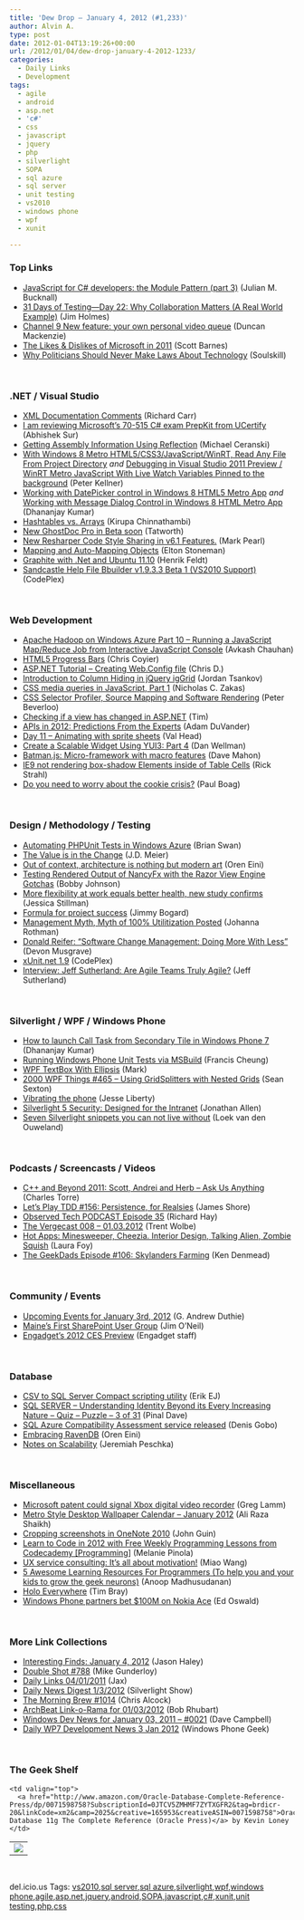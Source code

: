 ```yaml
---
title: 'Dew Drop – January 4, 2012 (#1,233)'
author: Alvin A.
type: post
date: 2012-01-04T13:19:26+00:00
url: /2012/01/04/dew-drop-january-4-2012-1233/
categories:
  - Daily Links
  - Development
tags:
  - agile
  - android
  - asp.net
  - 'c#'
  - css
  - javascript
  - jquery
  - php
  - silverlight
  - SOPA
  - sql azure
  - sql server
  - unit testing
  - vs2010
  - windows phone
  - wpf
  - xunit

---
```

### <a name="top"></a>Top Links

  * [JavaScript for C# developers: the Module Pattern (part 3)][1] (Julian M. Bucknall)
  * [31 Days of Testing—Day 22: Why Collaboration Matters (A Real World Example)][2] (Jim Holmes)
  * <a href="http://channel9.msdn.com/Blogs/C9Team/New-feature-your-own-personal-video-queue" target="_blank">Channel 9 New feature: your own personal video queue</a> (Duncan Mackenzie)
  * [The Likes & Dislikes of Microsoft in 2011][3] (Scott Barnes)
  * [Why Politicians Should Never Make Laws About Technology][4] (Soulskill)

&#160;

<!--EndFragment-->

### <a name="dotnet"></a>.NET / Visual Studio

  * [XML Documentation Comments][5] (Richard Carr)
  * [I am reviewing Microsoft&#8217;s 70-515 C# exam PrepKit from UCertify][6] (Abhishek Sur)
  * [Getting Assembly Information Using Reflection][7] (Michael Ceranski)
  * [With Windows 8 Metro HTML5/CSS3/JavaScript/WinRT, Read Any File From Project Directory][8] _and_ [Debugging in Visual Studio 2011 Preview / WinRT Metro JavaScript With Live Watch Variables Pinned to the background][9] (Peter Kellner)
  * [Working with DatePicker control in Windows 8 HTML5 Metro App][10] _and_ [Working with Message Dialog Control in Windows 8 HTML Metro App][11] (Dhananjay Kumar)
  * [Hashtables vs. Arrays][12] (Kirupa Chinnathambi)
  * [New GhostDoc Pro in Beta soon][13] (Tatworth)
  * [New Resharper Code Style Sharing in v6.1 Features.][14] (Mark Pearl)
  * [Mapping and Auto-Mapping Objects][15] (Elton Stoneman)
  * [Graphite with .Net and Ubuntu 11.10][16] (Henrik Feldt)
  * <a href="http://shfb.codeplex.com/releases/view/77155" target="_blank">Sandcastle Help File Bbuilder v1.9.3.3 Beta 1 (VS2010 Support)</a> (CodePlex)

&#160;

### <a name="web"></a>Web Development

  * [Apache Hadoop on Windows Azure Part 10 &#8211; Running a JavaScript Map/Reduce Job from Interactive JavaScript Console][17] (Avkash Chauhan)
  * [HTML5 Progress Bars][18] (Chris Coyier)
  * [ASP.NET Tutorial &#8211; Creating Web.Config file][19] (Chris D.)
  * [Introduction to Column Hiding in jQuery igGrid][20] (Jordan Tsankov)
  * [CSS media queries in JavaScript, Part 1][21] (Nicholas C. Zakas)
  * [CSS Selector Profiler, Source Mapping and Software Rendering][22] (Peter Beverloo)
  * [Checking if a view has changed in ASP.NET][23] (Tim)
  * [APIs in 2012: Predictions From the Experts][24] (Adam DuVander)
  * [Day 11 – Animating with sprite sheets][25] (Val Head)
  * [Create a Scalable Widget Using YUI3: Part 4][26] (Dan Wellman)
  * [Batman.js: Micro-framework with macro features][27] (Dave Mahon)
  * [IE9 not rendering box-shadow Elements inside of Table Cells][28] (Rick Strahl)
  * [Do you need to worry about the cookie crisis?][29] (Paul Boag)

&#160;

### <a name="design"></a>Design / Methodology / Testing

  * [Automating PHPUnit Tests in Windows Azure][30] (Brian Swan)
  * [The Value is in the Change][31] (J.D. Meier)
  * [Out of context, architecture is nothing but modern art][32] (Oren Eini)
  * [Testing Rendered Output of NancyFx with the Razor View Engine Gotchas][33] (Bobby Johnson)
  * [More flexibility at work equals better health, new study confirms][34] (Jessica Stillman)
  * [Formula for project success][35] (Jimmy Bogard)
  * [Management Myth, Myth of 100% Utilitization Posted][36] (Johanna Rothman)
  * [Donald Reifer: “Software Change Management: Doing More With Less”][37] (Devon Musgrave)
  * <a href="http://xunit.codeplex.com/releases/view/77573" target="_blank">xUnit.net 1.9</a> (CodePlex)
  * <a href="http://www.infoq.com/interviews/jeff-sutherland-agile-teams" target="_blank">Interview: Jeff Sutherland: Are Agile Teams Truly Agile?</a> (Jeff Sutherland)

&#160;

### <a name="silverlight"></a>Silverlight / WPF / Windows Phone

  * [How to launch Call Task from Secondary Tile in Windows Phone 7][38] (Dhananjay Kumar)
  * [Running Windows Phone Unit Tests via MSBuild][39] (Francis Cheung)
  * [WPF TextBox With Ellipsis][40] (Mark)
  * <a href="http://wpf.2000things.com/2012/01/04/465-using-gridsplitters-with-nested-grids/" target="_blank">2000 WPF Things #465 – Using GridSplitters with Nested Grids</a> (Sean Sexton)
  * [Vibrating the phone][41] (Jesse Liberty)
  * <a href="http://www.infoq.com/news/2012/01/Silverlight-Security" target="_blank">Silverlight 5 Security: Designed for the Intranet</a> (Jonathan Allen)
  * <a href="http://loekvandenouweland.com/index.php/2012/01/seven-silverlight-snippets-you-can-not-live-without/" target="_blank">Seven Silverlight snippets you can not live without</a> (Loek van den Ouweland)

&#160;

### <a name="podcasts"></a>Podcasts / Screencasts / Videos

  * [C++ and Beyond 2011: Scott, Andrei and Herb &#8211; Ask Us Anything][42] (Charles Torre)
  * [Let&#8217;s Play TDD #156: Persistence, for Realsies][43] (James Shore)
  * [Observed Tech PODCAST Episode 35][44] (Richard Hay)
  * [The Vergecast 008 &#8211; 01.03.2012][45] (Trent Wolbe)
  * [Hot Apps: Minesweeper, Cheezia. Interior Design, Talking Alien, Zombie Squish][46] (Laura Foy)
  * <a href="http://feeds.wired.com/~r/wiredgeekdad/~3/0t-2iQuNCOg/" target="_blank">The GeekDads Episode #106: Skylanders Farming</a> (Ken Denmead)

&#160;

### <a name="events"></a>Community / Events

  * [Upcoming Events for January 3rd, 2012][47] (G. Andrew Duthie)
  * [Maine’s First SharePoint User Group][48] (Jim O&#8217;Neil)
  * [Engadget&#8217;s 2012 CES Preview][49] (Engadget staff)

&#160;

### <a name="sql"></a>Database

  * [CSV to SQL Server Compact scripting utility][50] (Erik EJ)
  * [SQL SERVER – Understanding Identity Beyond its Every Increasing Nature – Quiz – Puzzle – 3 of 31][51] (Pinal Dave)
  * [SQL Azure Compatibility Assessment service released][52] (Denis Gobo)
  * [Embracing RavenDB][53] (Oren Eini)
  * [Notes on Scalability][54] (Jeremiah Peschka)

&#160;

### <a name="misc"></a>Miscellaneous

  * [Microsoft patent could signal Xbox digital video recorder][55] (Greg Lamm)
  * [Metro Style Desktop Wallpaper Calendar – January 2012][56] (Ali Raza Shaikh)
  * [Cropping screenshots in OneNote 2010][57] (John Guin)
  * [Learn to Code in 2012 with Free Weekly Programming Lessons from Codecademy [Programming]][58] (Melanie Pinola)
  * [UX service consulting: It’s all about motivation!][59] (Miao Wang)
  * [5 Awesome Learning Resources For Programmers (To help you and your kids to grow the geek neurons)][60] (Anoop Madhusudanan)
  * [Holo Everywhere][61] (Tim Bray)
  * [Windows Phone partners bet $100M on Nokia Ace][62] (Ed Oswald)

&#160;

### <a name="links"></a>More Link Collections

  * [Interesting Finds: January 4, 2012][63] (Jason Haley)
  * [Double Shot #788][64] (Mike Gunderloy)
  * [Daily Links 04/01/2011][65] (Jax)
  * [Daily News Digest 1/3/2012][66] (Silverlight Show)
  * [The Morning Brew #1014][67] (Chris Alcock)
  * [ArchBeat Link-o-Rama for 01/03/2012][68] (Bob Rhubart)
  * [Windows Dev News for January 03, 2011 &#8211; #0021][69] (Dave Campbell)
  * [Daily WP7 Development News 3 Jan 2012][70] (Windows Phone Geek)

&#160;

### <a name="shelf"></a>The Geek Shelf

<table border="0" cellspacing="0" cellpadding="0">
  <tr>
    <td>
      <img data-recalc-dims="1" decoding="async" src="https://i0.wp.com/ecx.images-amazon.com/images/I/51tX-hJB1IL._SL160_.jpg?w=660" />
    </td>
    
    <td valign="top">
      <a href="http://www.amazon.com/Oracle-Database-Complete-Reference-Press/dp/0071598758?SubscriptionId=0JTCV5ZMHMF7ZYTXGFR2&tag=brdicr-20&linkCode=xm2&camp=2025&creative=165953&creativeASIN=0071598758">Oracle Database 11g The Complete Reference (Oracle Press)</a> by Kevin Loney
    </td>
  </tr>
</table>

&#160;

<div style="padding-bottom: 0px; margin: 0px; padding-left: 0px; padding-right: 0px; display: inline; float: none; padding-top: 0px" id="scid:0767317B-992E-4b12-91E0-4F059A8CECA8:fd9d4d2b-cfb9-4d6a-8411-ace72d5ffc38" class="wlWriterEditableSmartContent">
  del.icio.us Tags: <a href="http://del.icio.us/popular/vs2010" rel="tag">vs2010</a>,<a href="http://del.icio.us/popular/sql+server" rel="tag">sql server</a>,<a href="http://del.icio.us/popular/sql+azure" rel="tag">sql azure</a>,<a href="http://del.icio.us/popular/silverlight" rel="tag">silverlight</a>,<a href="http://del.icio.us/popular/wpf" rel="tag">wpf</a>,<a href="http://del.icio.us/popular/windows+phone" rel="tag">windows phone</a>,<a href="http://del.icio.us/popular/agile" rel="tag">agile</a>,<a href="http://del.icio.us/popular/asp.net" rel="tag">asp.net</a>,<a href="http://del.icio.us/popular/jquery" rel="tag">jquery</a>,<a href="http://del.icio.us/popular/android" rel="tag">android</a>,<a href="http://del.icio.us/popular/SOPA" rel="tag">SOPA</a>,<a href="http://del.icio.us/popular/javascript" rel="tag">javascript</a>,<a href="http://del.icio.us/popular/c%23" rel="tag">c#</a>,<a href="http://del.icio.us/popular/xunit" rel="tag">xunit</a>,<a href="http://del.icio.us/popular/unit+testing" rel="tag">unit testing</a>,<a href="http://del.icio.us/popular/php" rel="tag">php</a>,<a href="http://del.icio.us/popular/css" rel="tag">css</a>
</div>

 [1]: http://blog.boyet.com/blog/javascriptlessons/javascript-for-c-developers-the-module-pattern-part-3/
 [2]: http://feedproxy.google.com/~r/Frazzleddad/~3/-rU522kGUb4/31-days-of-testingday-22-why.html
 [3]: http://feedproxy.google.com/~r/MsMossyblog/~3/2MkKENMTeFQ/838
 [4]: http://rss.slashdot.org/~r/Slashdot/slashdot/~3/WBjkxIeuohc/why-politicians-should-never-make-laws-about-technology
 [5]: http://feedproxy.google.com/~r/BlackwaspLatestAdditions/~3/eCd9rm8rX6s/XmlDocumentationComments.aspx
 [6]: http://feedproxy.google.com/~r/abhisheksur/WTgI/~3/cJPGBb08MJA/i-am-reviewing-microsofts-70-515-c-exam.html
 [7]: http://feedproxy.google.com/~r/codecapers/~3/Fr1EkCfueUY/post.aspx
 [8]: http://feedproxy.google.com/~r/Peterkellnernet/~3/AKJRh3V3Oso/
 [9]: http://feedproxy.google.com/~r/Peterkellnernet/~3/puRXxHugiiw/
 [10]: http://debugmode.net/2012/01/03/working-with-datepicker-control-in-windows-8-html5-metro-app/
 [11]: http://debugmode.net/2012/01/04/working-with-message-dialog-control-in-windows-8-html-metro-app/
 [12]: http://www.kirupa.com/html5/hashtables_vs_arrays.htm
 [13]: http://geekswithblogs.net/TATWORTH/archive/2012/01/04/new-ghostdoc-pro-in-beta-soon.aspx
 [14]: http://geekswithblogs.net/MarkPearl/archive/2012/01/04/new-resharper-code-style-sharing-in-v6.1-features.aspx
 [15]: http://geekswithblogs.net/EltonStoneman/archive/2012/01/03/mapping-and-auto-mapping-objects.aspx
 [16]: http://feedproxy.google.com/~r/jayway/posts/~3/N1tF8NI93bo/
 [17]: http://feedproxy.google.com/~r/AvkashChauhansBlog/~3/uLk8RvPRlwY/apache-hadoop-on-windows-azure-part-10-running-a-javascript-map-reduce-job-from-interactive-javascript-console.aspx
 [18]: http://www.useragentman.com/blog/2012/01/03/cross-browser-html5-progress-bars-in-depth/
 [19]: http://geekswithblogs.net/ChrisD/archive/2012/01/03/asp.net-tutorial---creating-web.config-file.aspx
 [20]: http://blogs.infragistics.com/blogs/jordan_tsankov/archive/2012/01/03/introduction-to-column-hiding-in-jquery-iggrid.aspx
 [21]: http://feedproxy.google.com/~r/nczonline/~3/WXhv7-1JfM8/
 [22]: http://peter.sh/2012/01/css-selector-profiler-source-mapping-and-software-rendering/
 [23]: http://geekswithblogs.net/raccoon_tim/archive/2012/01/04/checking-if-a-view-has-changed-in-asp.net.aspx
 [24]: http://feedproxy.google.com/~r/ProgrammableWeb/~3/gQ_WGgVR98M/
 [25]: http://feedproxy.google.com/~r/Creativejs/~3/6k5YQT55aag/
 [26]: http://feedproxy.google.com/~r/nettuts/~3/c1rYqTsIA8c/
 [27]: http://feedproxy.google.com/~r/AjaxBestiary/~3/bURCcV-MTv0/
 [28]: http://feedproxy.google.com/~r/RickStrahl/~3/mThGauN22FY/IE9-not-rendering-boxshadow-Elements-inside-of-Table-Cells
 [29]: http://boagworld.com/news/do-you-need-to-worry-about-the-cookie-crisis/
 [30]: http://blogs.msdn.com/b/silverlining/archive/2012/01/03/automating-phpunit-tests-in-windows-azure.aspx
 [31]: http://feedproxy.google.com/~r/SourcesOfInsight/~3/VL4VU7xerSE/
 [32]: http://feedproxy.google.com/~r/AyendeRahien/~3/qt1CDcZJfW8/out-of-context-architecture-is-nothing-but-modern-art
 [33]: http://feedproxy.google.com/~r/IAmNotMyself/~3/qG7UyogaO2o/
 [34]: http://gigaom.com/collaboration/more-flexibility-at-work-equals-better-health-new-study-confirms/
 [35]: http://feedproxy.google.com/~r/LosTechies/~3/1SgICUtGDYs/
 [36]: http://feedproxy.google.com/~r/ManagingProductDevelopment/~3/0pk4UUISiVg/management-myth-myth-of-100-utilitization-posted.html
 [37]: http://blogs.msdn.com/b/microsoft_press/archive/2012/01/03/donald-reifer-software-change-management-doing-more-with-less.aspx
 [38]: http://debugmode.net/2012/01/04/how-to-launch-call-task-from-secondary-tile-in-windows-phone-7/
 [39]: http://blogs.msdn.com/b/francischeung/archive/2012/01/03/running-windows-phone-unit-tests-via-msbuild.aspx
 [40]: http://www.codeproject.com/KB/WPF/TextBoxWithEllipsis.aspx
 [41]: http://feedproxy.google.com/~r/JesseLiberty-SilverlightGeek/~3/i_5oxPrr7BY/
 [42]: http://channel9.msdn.com/Shows/Going+Deep/C-and-Beyond-2011-Scott-Andrei-and-Herb-Ask-Us-Anything
 [43]: http://jamesshore.com/Blog/Lets-Play/Episode-156.html
 [44]: http://feedproxy.google.com/~r/windowsobserver/~3/2tSQw1VAprE/
 [45]: http://www.theverge.com/2012/1/3/2678561/the-vergecast-008-01-03-2012
 [46]: http://channel9.msdn.com/Shows/Hot-Apps/Hot-Apps-Minesweeper-Cheezia-Interior-Design-Talking-Alien-Zombie-Squish
 [47]: http://feeds.devhammer.net/~r/devhammer/~3/yBEGWL2dliw/upcoming-events-for-january-3rd-2012
 [48]: http://blogs.msdn.com/b/jimoneil/archive/2012/01/03/maine-s-first-sharepoint-user-group.aspx
 [49]: http://www.engadget.com/2012/01/03/engadgets-2012-ces-preview/
 [50]: http://feedproxy.google.com/~r/ErikejBlogsAboutSqlCompactnetAndRelatedStuff/~3/Sx_7AqjbnjE/csv-to-sql-server-compact-scripting.html
 [51]: http://blog.sqlauthority.com/2012/01/04/sql-server-understanding-identity-beyond-its-every-increasing-nature-quiz-puzzle-3-of-31/
 [52]: http://blogs.lessthandot.com/index.php/DataMgmt/DBProgramming/sql-azure-compatibility-assessment-service
 [53]: http://feedproxy.google.com/~r/AyendeRahien/~3/UJiIb7u03Ds/embracing-ravendb
 [54]: http://feedproxy.google.com/~r/BrentOzar-SqlServerDba/~3/d4HxZw1zevw/
 [55]: http://feedproxy.google.com/~r/TechFlash/~3/9YC6THqfkhY/microsoft-patent-could-signal-xbox-dvr.html
 [56]: http://feedproxy.google.com/~r/microsoft_feed/~3/xLRGOTiqaFY/
 [57]: http://blogs.msdn.com/b/johnguin/archive/2012/01/03/cropping-screenshots-in-onenote-2010.aspx
 [58]: http://feeds.gawker.com/~r/lifehacker/full/~3/TSI8-ez5eEA/learn-to-code-in-2012-with-free-weekly-programming-lessons-from-codecademy
 [59]: http://blogs.infragistics.com/blogs/ux/archive/2012/01/03/ux-service-consulting-it-s-all-about-motivation.aspx
 [60]: http://feedproxy.google.com/~r/amazedsaint/articles/~3/SBtw9nwYbwQ/5-awesome-learning-resources-for.html
 [61]: http://feedproxy.google.com/~r/blogspot/hsDu/~3/_qkac7tku-4/holo-everywhere.html
 [62]: http://feeds.betanews.com/~r/bn/~3/MZrfSVGGEqs/
 [63]: http://jasonhaley.com/blog/post.aspx?id=6ee44dfd-82ac-4185-9122-d1841f068347
 [64]: http://afreshcup.com/home/2012/1/4/double-shot-788.html
 [65]: http://feedproxy.google.com/~r/parsimonyjax/~3/xi377ntr0E4/daily-links-04012011.html
 [66]: http://feedproxy.google.com/~r/silverlightshow/~3/wXBJGd0wau4/Daily-News-Digest-1-3-2012.aspx
 [67]: http://feedproxy.google.com/~r/ReflectivePerspective/~3/OprhL0ctt-g/
 [68]: http://feedproxy.google.com/~r/brhubartOTN/~3/RsWHk0iNY3c/archbeat_link_o_rama_for52
 [69]: http://www.windowsdevnews.com/Blogs.aspx?ID=37
 [70]: http://feedproxy.google.com/~r/Windowsphonegeek/~3/O_XIPyK6v0Y/daily-wp7-development-news-3-jan-2012